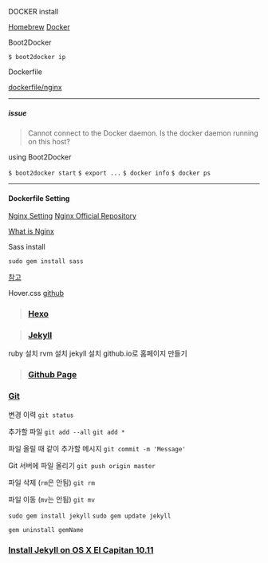 DOCKER install

[Homebrew](http://brew.sh/)
[Docker](https://www.docker.com/)

Boot2Docker

`$ boot2docker ip`

Dockerfile

[dockerfile/nginx](https://github.com/dockerfile/nginx)


---

##### issue

> Cannot connect to the Docker daemon. Is the docker daemon running on this host?

using Boot2Docker

`$ boot2docker start`
`$ export ...`
`$ docker info`
`$ docker ps`

---

#### Dockerfile Setting
[Nginx Setting](http://dockerfile.github.io/#/nginx)
[Nginx Official Repository](https://hub.docker.com/_/nginx/)

[What is Nginx](https://en.wikipedia.org/wiki/Nginx)


Sass install

`sudo gem install sass`


[참고](http://www.incodom.kr/SASS#h_db56c8dedc54b1c306fad13363be8a47)

Hover.css
[github](https://github.com/IanLunn/Hover)

> ### [Hexo](https://hexo.io/)

> ### [Jekyll](https://jekyllrb.com/)

ruby 설치
rvm 설치
jekyll 설치
github.io로 홈페이지 만들기

> ### [Github Page](https://pages.github.com/)

### [Git](#)

변경 이력
`git status`

추가할 파일
`git add --all`
`git add *`

파일 올릴 때 같이 추가할 메시지
`git commit -m 'Message'`

Git 서버에 파일 올리기
`git push origin master`

파일 삭제 (`rm`은 안됨)
`git rm`

파일 이동 (`mv`는 안됨)
`git mv`


`sudo gem install jekyll`
`sudo gem update jekyll`


`gem uninstall gemName`

### [Install Jekyll on OS X El Capitan 10.11](http://digitalshore.io/how-to-install-jekyll-mac-os-x-el-capitan/)
